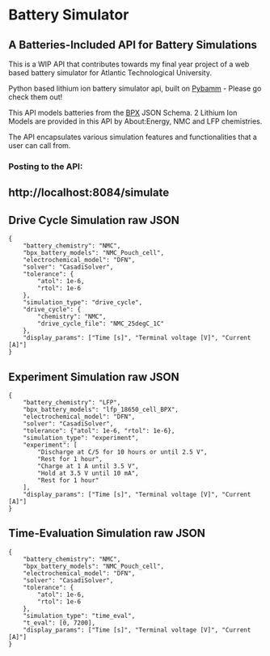 # Battery Simulator 
## A Batteries-Included API for Battery Simulations

This is a WIP API that contributes towards my final year project of a web based battery simulator for Atlantic Technological University.

Python based lithium ion battery simulator api, built on [Pybamm](https://github.com/pybamm-team/PyBaMM) - Please go check them out!

This API models batteries from the [BPX](https://github.com/FaradayInstitution/BPX) JSON Schema. 2 Lithium Ion Models are provided in this API by About:Energy,
NMC and LFP chemistries.

The API encapsulates various simulation features and functionalities that a user can call from.

### Posting to the API:
## http://localhost:8084/simulate
## Drive Cycle Simulation raw JSON
```
{
    "battery_chemistry": "NMC",
    "bpx_battery_models": "NMC_Pouch_cell",
    "electrochemical_model": "DFN",
    "solver": "CasadiSolver",
    "tolerance": {
        "atol": 1e-6,
        "rtol": 1e-6
    },
    "simulation_type": "drive_cycle",
    "drive_cycle": {
        "chemistry": "NMC",
        "drive_cycle_file": "NMC_25degC_1C"
    },
    "display_params": ["Time [s]", "Terminal voltage [V]", "Current [A]"]
}
```
## Experiment Simulation raw JSON
```
{
    "battery_chemistry": "LFP",
    "bpx_battery_models": "lfp_18650_cell_BPX",
    "electrochemical_model": "DFN",
    "solver": "CasadiSolver",
    "tolerance": {"atol": 1e-6, "rtol": 1e-6},
    "simulation_type": "experiment",
    "experiment": [
        "Discharge at C/5 for 10 hours or until 2.5 V",
        "Rest for 1 hour",
        "Charge at 1 A until 3.5 V",
        "Hold at 3.5 V until 10 mA",
        "Rest for 1 hour"
    ],
    "display_params": ["Time [s]", "Terminal voltage [V]", "Current [A]"]
}
```
## Time-Evaluation Simulation raw JSON
```
{
    "battery_chemistry": "NMC",
    "bpx_battery_models": "NMC_Pouch_cell",
    "electrochemical_model": "DFN",
    "solver": "CasadiSolver",
    "tolerance": {
        "atol": 1e-6,
        "rtol": 1e-6
    },
    "simulation_type": "time_eval",
    "t_eval": [0, 7200],
    "display_params": ["Time [s]", "Terminal voltage [V]", "Current [A]"]
}
```

